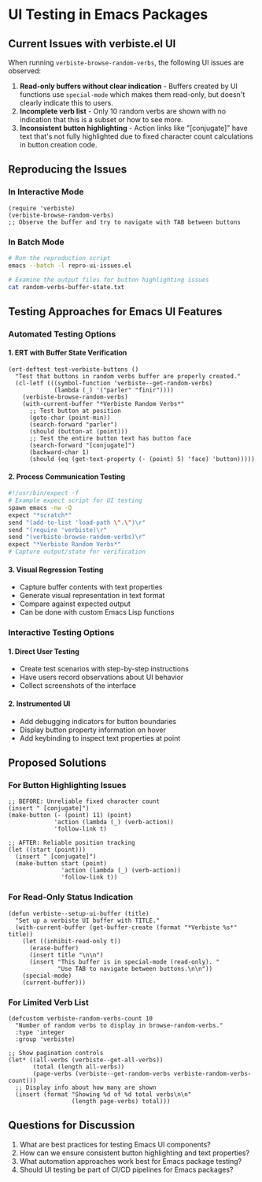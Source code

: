 # UI Testing in Emacs Packages

## Current Issues with verbiste.el UI

When running `verbiste-browse-random-verbs`, the following UI issues are observed:

1. **Read-only buffers without clear indication** - Buffers created by UI functions use `special-mode` which makes them read-only, but doesn't clearly indicate this to users.
2. **Incomplete verb list** - Only 10 random verbs are shown with no indication that this is a subset or how to see more.
3. **Inconsistent button highlighting** - Action links like "[conjugate]" have text that's not fully highlighted due to fixed character count calculations in button creation code.

## Reproducing the Issues

### In Interactive Mode
```elisp
(require 'verbiste)
(verbiste-browse-random-verbs)
;; Observe the buffer and try to navigate with TAB between buttons
```

### In Batch Mode
```bash
# Run the reproduction script
emacs --batch -l repro-ui-issues.el

# Examine the output files for button highlighting issues
cat random-verbs-buffer-state.txt
```

## Testing Approaches for Emacs UI Features

### Automated Testing Options

#### 1. ERT with Buffer State Verification
```elisp
(ert-deftest test-verbiste-buttons ()
  "Test that buttons in random verbs buffer are properly created."
  (cl-letf (((symbol-function 'verbiste--get-random-verbs)
             (lambda (_) '("parler" "finir"))))
    (verbiste-browse-random-verbs)
    (with-current-buffer "*Verbiste Random Verbs*"
      ;; Test button at position
      (goto-char (point-min))
      (search-forward "parler")
      (should (button-at (point)))
      ;; Test the entire button text has button face
      (search-forward "[conjugate]")
      (backward-char 1)
      (should (eq (get-text-property (- (point) 5) 'face) 'button)))))
```

#### 2. Process Communication Testing
```bash
#!/usr/bin/expect -f
# Example expect script for UI testing
spawn emacs -nw -Q
expect "*scratch*"
send "(add-to-list 'load-path \".\")\r"
send "(require 'verbiste)\r"
send "(verbiste-browse-random-verbs)\r"
expect "*Verbiste Random Verbs*"
# Capture output/state for verification
```

#### 3. Visual Regression Testing
- Capture buffer contents with text properties
- Generate visual representation in text format
- Compare against expected output
- Can be done with custom Emacs Lisp functions

### Interactive Testing Options

#### 1. Direct User Testing
- Create test scenarios with step-by-step instructions
- Have users record observations about UI behavior
- Collect screenshots of the interface

#### 2. Instrumented UI
- Add debugging indicators for button boundaries
- Display button property information on hover
- Add keybinding to inspect text properties at point

## Proposed Solutions

### For Button Highlighting Issues
```elisp
;; BEFORE: Unreliable fixed character count
(insert " [conjugate]")
(make-button (- (point) 11) (point)
             'action (lambda (_) (verb-action))
             'follow-link t)

;; AFTER: Reliable position tracking
(let ((start (point)))
  (insert " [conjugate]")
  (make-button start (point)
               'action (lambda (_) (verb-action))
               'follow-link t))
```

### For Read-Only Status Indication
```elisp
(defun verbiste--setup-ui-buffer (title)
  "Set up a verbiste UI buffer with TITLE."
  (with-current-buffer (get-buffer-create (format "*Verbiste %s*" title))
    (let ((inhibit-read-only t))
      (erase-buffer)
      (insert title "\n\n")
      (insert "This buffer is in special-mode (read-only). "
              "Use TAB to navigate between buttons.\n\n"))
    (special-mode)
    (current-buffer)))
```

### For Limited Verb List
```elisp
(defcustom verbiste-random-verbs-count 10
  "Number of random verbs to display in browse-random-verbs."
  :type 'integer
  :group 'verbiste)

;; Show pagination controls
(let* ((all-verbs (verbiste--get-all-verbs))
       (total (length all-verbs))
       (page-verbs (verbiste--get-random-verbs verbiste-random-verbs-count)))
  ;; Display info about how many are shown
  (insert (format "Showing %d of %d total verbs\n\n" 
                  (length page-verbs) total)))
```

## Questions for Discussion

1. What are best practices for testing Emacs UI components?
2. How can we ensure consistent button highlighting and text properties?
3. What automation approaches work best for Emacs package testing?
4. Should UI testing be part of CI/CD pipelines for Emacs packages?